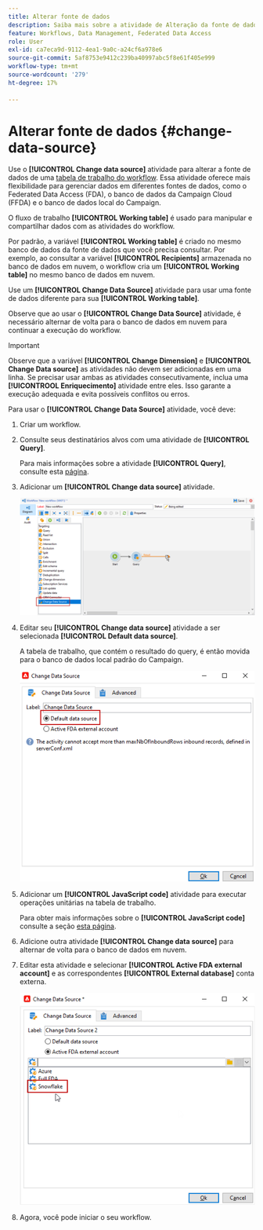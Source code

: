 ```yaml
---
title: Alterar fonte de dados
description: Saiba mais sobre a atividade de Alteração da fonte de dados
feature: Workflows, Data Management, Federated Data Access
role: User
exl-id: ca7eca9d-9112-4ea1-9a0c-a24cf6a978e6
source-git-commit: 5af8753e9412c239ba40997abc5f8e61f405e999
workflow-type: tm+mt
source-wordcount: '279'
ht-degree: 17%

---
```


# Alterar fonte de dados {#change-data-source}

Use o **[!UICONTROL Change data source]** atividade para alterar a fonte de dados de uma [tabela de trabalho do workflow](use-workflow-data.md#workflow-temporary-work-table). Essa atividade oferece mais flexibilidade para gerenciar dados em diferentes fontes de dados, como o Federated Data Access (FDA), o banco de dados da Campaign Cloud (FFDA) e o banco de dados local do Campaign.

O fluxo de trabalho **[!UICONTROL Working table]** é usado para manipular e compartilhar dados com as atividades do workflow.

Por padrão, a variável **[!UICONTROL Working table]** é criado no mesmo banco de dados da fonte de dados que você precisa consultar.
Por exemplo, ao consultar a variável **[!UICONTROL Recipients]** armazenada no banco de dados em nuvem, o workflow cria um **[!UICONTROL Working table]** no mesmo banco de dados em nuvem.

Use um **[!UICONTROL Change Data Source]** atividade para usar uma fonte de dados diferente para sua **[!UICONTROL Working table]**.

Observe que ao usar o **[!UICONTROL Change Data Source]** atividade, é necessário alternar de volta para o banco de dados em nuvem para continuar a execução do workflow.

>[!IMPORTANT]
>
>Observe que a variável **[!UICONTROL Change Dimension]** e **[!UICONTROL Change Data source]** as atividades não devem ser adicionadas em uma linha. Se precisar usar ambas as atividades consecutivamente, inclua uma **[!UICONTROOL Enriquecimento]** atividade entre eles. Isso garante a execução adequada e evita possíveis conflitos ou erros.

Para usar o **[!UICONTROL Change Data Source]** atividade, você deve:

1. Criar um workflow.

1. Consulte seus destinatários alvos com uma atividade de **[!UICONTROL Query]**.

   Para mais informações sobre a atividade **[!UICONTROL Query]**, consulte esta [página](query.md#create-a-query).

1. Adicionar um **[!UICONTROL Change data source]** atividade.

   ![](assets/change-data-source.png)

1. Editar seu **[!UICONTROL Change data source]** atividade a ser selecionada **[!UICONTROL Default data source]**.

   A tabela de trabalho, que contém o resultado do query, é então movida para o banco de dados local padrão do Campaign.

   ![](assets/change-data-source_2.png)

1. Adicionar um **[!UICONTROL JavaScript code]** atividade para executar operações unitárias na tabela de trabalho.

   Para obter mais informações sobre o **[!UICONTROL JavaScript code]** consulte a seção [esta página](sql-code-and-javascript-code.md#javascript-code).

1. Adicione outra atividade **[!UICONTROL Change data source]** para alternar de volta para o banco de dados em nuvem.

1. Editar esta atividade e selecionar **[!UICONTROL Active FDA external account]** e as correspondentes **[!UICONTROL External database]** conta externa.

   ![](assets/change-data-source_3.png)

1. Agora, você pode iniciar o seu workflow.

